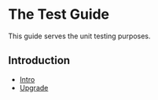 The Test Guide
==============

This guide serves the unit testing purposes.

Introduction
------------

* [Intro](intro.md)
* [Upgrade](intro-upgrade.md)